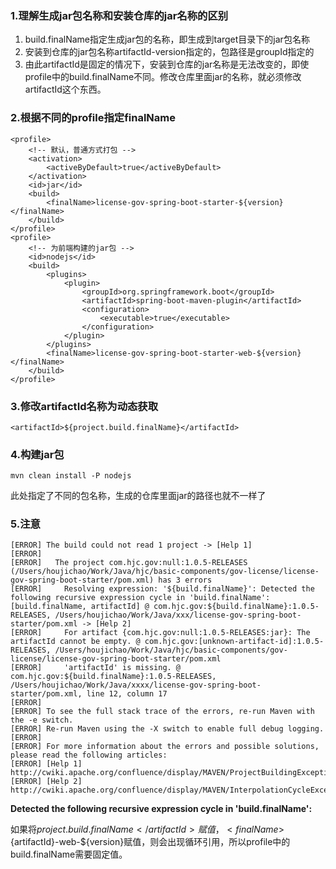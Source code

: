 ### 1.理解生成jar包名称和安装仓库的jar名称的区别

1. build.finalName指定生成jar包的名称，即生成到target目录下的jar包名称
2. 安装到仓库的jar包名称artifactId-version指定的，包路径是groupId指定的
3. 由此artifactId是固定的情况下，安装到仓库的jar名称是无法改变的，即使profile中的build.finalName不同。修改仓库里面jar的名称，就必须修改artifactId这个东西。

### 2.根据不同的profile指定finalName

```
<profile>
    <!-- 默认，普通方式打包 -->
    <activation>
        <activeByDefault>true</activeByDefault>
    </activation>
    <id>jar</id>
    <build>
        <finalName>license-gov-spring-boot-starter-${version}</finalName>
    </build>
</profile>
<profile>
    <!-- 为前端构建的jar包 -->
    <id>nodejs</id>
    <build>
        <plugins>
            <plugin>
                <groupId>org.springframework.boot</groupId>
                <artifactId>spring-boot-maven-plugin</artifactId>
                <configuration>
                    <executable>true</executable>
                </configuration>
            </plugin>
        </plugins>
        <finalName>license-gov-spring-boot-starter-web-${version}</finalName>
    </build>
</profile>
```

### 3.修改artifactId名称为动态获取

```
<artifactId>${project.build.finalName}</artifactId>
```

### 4.构建jar包

```
mvn clean install -P nodejs
```

此处指定了不同的包名称，生成的仓库里面jar的路径也就不一样了

### 5.注意

```
[ERROR] The build could not read 1 project -> [Help 1]
[ERROR]   
[ERROR]   The project com.hjc.gov:null:1.0.5-RELEASES (/Users/houjichao/Work/Java/hjc/basic-components/gov-license/license-gov-spring-boot-starter/pom.xml) has 3 errors
[ERROR]     Resolving expression: '${build.finalName}': Detected the following recursive expression cycle in 'build.finalName': [build.finalName, artifactId] @ com.hjc.gov:${build.finalName}:1.0.5-RELEASES, /Users/houjichao/Work/Java/xxx/license-gov-spring-boot-starter/pom.xml -> [Help 2]
[ERROR]     For artifact {com.hjc.gov:null:1.0.5-RELEASES:jar}: The artifactId cannot be empty. @ com.hjc.gov:[unknown-artifact-id]:1.0.5-RELEASES, /Users/houjichao/Work/Java/hjc/basic-components/gov-license/license-gov-spring-boot-starter/pom.xml
[ERROR]     'artifactId' is missing. @ com.hjc.gov:${build.finalName}:1.0.5-RELEASES, /Users/houjichao/Work/Java/xxxx/license-gov-spring-boot-starter/pom.xml, line 12, column 17
[ERROR] 
[ERROR] To see the full stack trace of the errors, re-run Maven with the -e switch.
[ERROR] Re-run Maven using the -X switch to enable full debug logging.
[ERROR] 
[ERROR] For more information about the errors and possible solutions, please read the following articles:
[ERROR] [Help 1] http://cwiki.apache.org/confluence/display/MAVEN/ProjectBuildingException
[ERROR] [Help 2] http://cwiki.apache.org/confluence/display/MAVEN/InterpolationCycleException
```

**Detected the following recursive expression cycle in 'build.finalName':**

如果将<artifactId>${project.build.finalName}</artifactId>赋值，<finalName>${artifactId}-web-${version}</finalName>赋值，则会出现循环引用，所以profile中的build.finalName需要固定值。